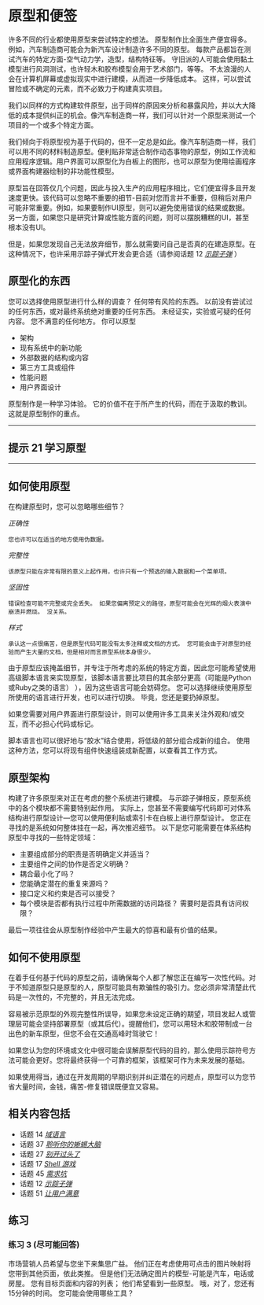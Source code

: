 # 原型和便签
<!-- 2020.03.14 -->

许多不同的行业都使用原型来尝试特定的想法。 原型制作比全面生产便宜得多。 例如，汽车制造商可能会为新汽车设计制造许多不同的原型。 每款产品都旨在测试汽车的特定方面-空气动力学，造型，结构特征等。 守旧派的人可能会使用黏土模型进行风洞测试，也许轻木和胶布模型会用于艺术部门，等等。 不太浪漫的人会在计算机屏幕或虚拟现实中进行建模，从而进一步降低成本。 这样，可以尝试冒险或不确定的元素，而不必致力于构建真实项目。

我们以同样的方式构建软件原型，出于同样的原因来分析和暴露风险，并以大大降低的成本提供纠正的机会。像汽车制造商一样，我们可以针对一个原型来测试一个项目的一个或多个特定方面。

我们倾向于将原型视为基于代码的，但不一定总是如此。像汽车制造商一样，我们可以用不同的材料制造原型。便利贴非常适合制作动态事物的原型，例如工作流和应用程序逻辑。用户界面可以原型化为白板上的图形，也可以原型为使用绘画程序或界面构建器绘制的非功能性模型。

原型旨在回答仅几个问题，因此与投入生产的应用程序相比，它们便宜得多且开发速度更快。该代码可以忽略不重要的细节-目前对您而言并不重要，但稍后对用户可能非常重要。例如，如果要制作UI原型，则可以避免使用错误的结果或数据。另一方面，如果您只是研究计算或性能方面的问题，则可以摆脱糟糕的UI，甚至根本没有UI。

但是，如果您发现自己无法放弃细节，那么就需要问自己是否真的在建造原型。在这种情况下，也许采用示踪子弹式开发会更合适（请参阅话题 12 [_示踪子弹_](./示踪子弹.md) ）

## 原型化的东西

您可以选择使用原型进行什么样的调查？ 任何带有风险的东西。 以前没有尝试过的任何东西，或对最终系统绝对重要的任何东西。 未经证实，实验或可疑的任何内容。 您不满意的任何地方。 你可以原型

- 架构
- 现有系统中的新功能
- 外部数据的结构或内容
- 第三方工具或组件
- 性能问题
- 用户界面设计

原型制作是一种学习体验。 它的价值不在于所产生的代码，而在于汲取的教训。 这就是原型制作的重点。


---
## 提示 21 学习原型
---

## 如何使用原型

在构建原型时，您可以忽略哪些细节？

  _正确性_

    您也许可以在适当的地方使用伪数据。

  _完整性_

    该原型只能在非常有限的意义上起作用，也许只有一个预选的输入数据和一个菜单项。

  _坚固性_

    错误检查可能不完整或完全丢失。 如果您偏离预定义的路径，原型可能会在光辉的烟火表演中崩溃并燃烧。 没关系。

  _样式_

    承认这一点很痛苦，但是原型代码可能没有太多注释或文档的方式。 您可能会由于对原型的经验而产生大量的文档，但是相对而言原型系统本身很少。

由于原型应该掩盖细节，并专注于所考虑的系统的特定方面，因此您可能希望使用高级脚本语言来实现原型，该脚本语言要比项目的其余部分更高（可能是Python或Ruby之类的语言） ），因为这些语言可能会妨碍您。 您可以选择继续使用原型所使用的语言进行开发，也可以进行切换。 毕竟，您还是要扔掉原型。

如果您需要对用户界面进行原型设计，则可以使用许多工具来关注外观和/或交互，而不必担心代码或标记。

脚本语言也可以很好地与“胶水”结合使用，将低级的部分组合成新的组合。 使用这种方法，您可以将现有组件快速组装成新配置，以查看其工作方式。

## 原型架构

构建了许多原型来对正在考虑的整个系统进行建模。 与示踪子弹相反，原型系统中的各个模块都不需要特别起作用。 实际上，您甚至不需要编写代码即可对体系结构进行原型设计—您可以使用便利贴或索引卡在白板上进行原型设计。 您正在寻找的是系统如何整体挂在一起，再次推迟细节。 以下是您可能需要在体系结构原型中寻找的一些特定领域：

- 主要组成部分的职责是否明确定义并适当？
- 主要组件之间的协作是否定义明确？
- 耦合最小化了吗？
- 您能确定潜在的重复来源吗？
- 接口定义和约束是否可以接受？
- 每个模块是否都有执行过程中所需数据的访问路径？ 需要时是否具有访问权限？

最后一项往往会从原型制作经验中产生最大的惊喜和最有价值的结果。

## 如何不使用原型

在着手任何基于代码的原型之前，请确保每个人都了解您正在编写一次性代码。对于不知道原型只是原型的人，原型可能具有欺骗性的吸引力。您必须非常清楚此代码是一次性的，不完整的，并且无法完成。

容易被示范原型的外观完整性所误导，如果您未设定正确的期望，项目发起人或管理层可能会坚持部署原型（或其后代）。提醒他们，您可以用轻木和胶带制成一台出色的新车原型，但您不会在交通高峰时驾驶它！

如果您认为您的环境或文化中很可能会误解原型代码的目的，那么使用示踪符号方法可能会更好。您将最终获得一个可靠的框架，该框架可作为未来发展的基础。

如果使用得当，通过在开发周期的早期识别并纠正潜在的问题点，原型可以为您节省大量时间，金钱，痛苦-修复错误既便宜又容易。

## 相关内容包括

- 话题 14 [_域语言_](./域语言.md)
- 话题 37 [_聆听你的蜥蜴大脑_](../Chapter7/聆听你的蜥蜴大脑.md)
- 话题 27 [_别开过头了_](../Chapter4/别开过头了.md)
- 话题 17 [_Shell 游戏_](../Chapter3/shell.md)
- 话题 45 [_需求坑_](../Chapter8/需求坑.md)
- 话题 12 [_示踪子弹_](./示踪子弹.md)
- 话题 51 [_让用户满意_](../Chapter9/让用户满意.md)

## 练习
### 练习 3 (尽可能回答)

市场营销人员希望与您坐下来集思广益。 他们正在考虑使用可点击的图片映射将您带到其他页面，依此类推。 但是他们无法确定图片的模型-可能是汽车，电话或房屋。 您有目标页面和内容的列表； 他们希望看到一些原型。 哦，对了，您还有15分钟的时间。 您可能会使用哪些工具？
